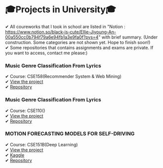 # 🎓Projects in University🎓
✔︎ All coureworks that I took in school are listed in "Notion : https://www.notion.so/black-is-cute/Ellie-Jiyoung-An-00a550cc0b794f79a6e94fb1a3e9fa0f?pvs=4" with brief summary. 
 (Under construction. Some categories are not shown yet. Hope to finish soon!)\
✔︎ Some repositories that contains assignments and exams are private. If you want to access, contact me please:)



### Music Genre Classification From Lyrics
✔︎ Course: CSE158(Recommender System & Web Mining)\
✔︎ [View the project](./Reports/Music%20Genre%20from%20Lyrics.pdf)\
✔︎ [Repository](https://github.com/cse158-fa22-team-pushystrokers/a2)

### Music Genre Classification From Lyrics
✔︎ Course: CSE110()\
✔ [View the project](./Reports/Music%20Genre%20from%20Lyrics.pdf)\
✔︎ [Repository](https://github.com/cse158-fa22-team-pushystrokers/a2)

### MOTION FORECASTING MODELS FOR SELF-DRIVING
✔︎ Course: CSE151B(Deep Learning)\
✔︎ [View the project](./Reports/Motion%20Forecasting%20Models.pdf)\
✔︎ [Kaggle](https://www.kaggle.com/competitions/cse151b-spring/overview)\
✔︎ [Repository](https://github.com/yuyeon/CSE-151B-Final-Project)